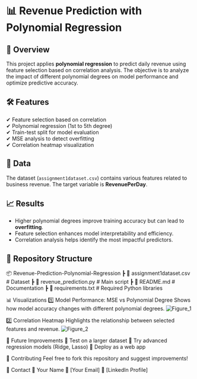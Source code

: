 # 📊 Revenue Prediction with Polynomial Regression  

## 📌 Overview  
This project applies **polynomial regression** to predict daily revenue using feature selection based on correlation analysis. The objective is to analyze the impact of different polynomial degrees on model performance and optimize predictive accuracy.

## 🛠 Features  
✔ Feature selection based on correlation  
✔ Polynomial regression (1st to 5th degree)  
✔ Train-test split for model evaluation  
✔ MSE analysis to detect overfitting  
✔ Correlation heatmap visualization  

## 🔬 Data  
The dataset (`assignment1dataset.csv`) contains various features related to business revenue. The target variable is **RevenuePerDay**.

## 📈 Results  
- Higher polynomial degrees improve training accuracy but can lead to **overfitting**.  
- Feature selection enhances model interpretability and efficiency.  
- Correlation analysis helps identify the most impactful predictors.

## 📂 Repository Structure  
📦 Revenue-Prediction-Polynomial-Regression
┣ 📜 assignment1dataset.csv # Dataset
┣ 📜 revenue_prediction.py # Main script
┣ 📜 README.md # Documentation
┣ 📜 requirements.txt # Required Python libraries

📊 Visualizations
1️⃣ Model Performance: MSE vs Polynomial Degree
Shows how model accuracy changes with different polynomial degrees.
![Figure_1](https://github.com/user-attachments/assets/74ea7d50-b523-4f31-922c-d7b5784a7a31)



2️⃣ Correlation Heatmap
Highlights the relationship between selected features and revenue.
![Figure_2](https://github.com/user-attachments/assets/ca669285-ae13-44a0-a257-b82d09ddca5e)

📌 Future Improvements
🚀 Test on a larger dataset
🚀 Try advanced regression models (Ridge, Lasso)
🚀 Deploy as a web app

🤝 Contributing
Feel free to fork this repository and suggest improvements!

📩 Contact
👤 Your Name
📧 [Your Email]
🔗 [LinkedIn Profile]
